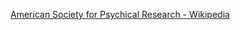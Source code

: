 ﻿[American Society for Psychical Research - Wikipedia](https://en.wikipedia.org/wiki/American_Society_for_Psychical_Research)